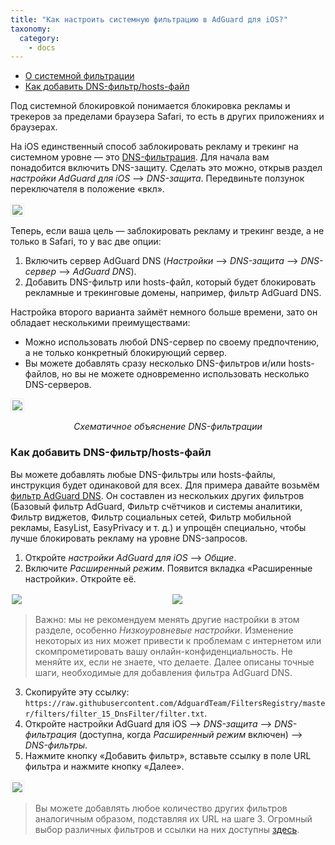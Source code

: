 ```yaml
---
title: "Как настроить системную фильтрацию в AdGuard для iOS?"
taxonomy:
  category:
    - docs
---
```


- [О системной фильтрации](#system-wide)
- [Как добавить DNS-фильтр/hosts-файл](#filters)

<a name="system-wide"></a>
Под системной блокировкой понимается блокировка рекламы и трекеров за пределами браузера Safari, то есть в других приложениях и браузерах.

На iOS единственный способ заблокировать рекламу и трекинг на системном уровне — это [DNS-фильтрация](https://kb.adguard.com/ru/general/dns-filtering). Для начала вам понадобится включить DNS-защиту. Сделать это можно, открыв раздел _настройки AdGuard для iOS_ —> _DNS-защита_. Передвиньте ползунок переключателя в положение «вкл».

<img src="https://cdn.adguard.com/public/Adguard/Blog/ios_dns_protection_ru.PNG" style="border: 1px solid #efefef; max-height: 700px; max-width: 350px; padding: 2px;">

Теперь, если ваша цель — заблокировать рекламу и трекинг везде, а не только в Safari, то у вас две опции:

1. Включить сервер AdGuard DNS (_Настройки_ —> _DNS-защита_ —> _DNS-сервер_ —> _AdGuard DNS_).
2. Добавить DNS-фильтр или hosts-файл, который будет блокировать рекламные и трекинговые домены, например, фильтр AdGuard DNS.

Настройка второго варианта займёт немного больше времени, зато он обладает несколькими преимуществами:

- Можно использовать любой DNS-сервер по своему предпочтению, а не только конкретный блокирующий сервер.
- Вы можете добавлять сразу несколько DNS-фильтров и/или hosts-файлов, но вы не можете одновременно использовать несколько DNS-серверов.

<img src="https://cdn.adguard.com/public/Adguard/kb/DNS_filtering/how_dns_filtering_works_ru.png" style="border: 1px solid #efefef; max-height: 700px; max-width: 650px; padding: 2px;">
<p align="center"><i>Схематичное объяснение DNS-фильтрации</i></p>

<a name="filters"></a>

### Как добавить DNS-фильтр/hosts-файл

Вы можете добавлять любые DNS-фильтры или hosts-файлы, инструкция будет одинаковой для всех. Для примера давайте возьмём [фильтр AdGuard DNS](https://github.com/AdguardTeam/AdguardSDNSFilter). Он составлен из нескольких других фильтров (Базовый фильтр AdGuard, Фильтр счётчиков и системы аналитики, Фильтр виджетов, Фильтр социальных сетей, Фильтр мобильной рекламы, EasyList, EasyPrivacy и т. д.) и упрощён специально, чтобы лучше блокировать рекламу на уровне DNS-запросов.

1. Откройте _настройки AdGuard для iOS_ —> _Общие_.
2. Включите _Расширенный режим_. Появится вкладка «Расширенные настройки». Откройте её.

<div style="display:flex">
     <div style="flex:1;padding-right:5px;">
          <img src="https://cdn.adguard.com/public/Adguard/Release_notes/iOS/v4.0/advanced_mode_ru.jpg" style="border: 0px solid #efefef; max-width: 350px; padding: 2px;">
     </div>
     <div style="flex:1;padding-left:5px;">
          <img src="https://cdn.adguard.com/public/Adguard/Blog/ios_advanced_settings_ru.PNG" style="border: 0px solid #efefef; max-width: 350px; padding: 2px;">
     </div>
</div>

> Важно: мы не рекомендуем менять другие настройки в этом разделе, особенно _Низкоуровневые настройки_. Изменение некоторых из них может привести к проблемам с интернетом или скомпрометировать вашу онлайн-конфиденциальность. Не меняйте их, если не знаете, что делаете. Далее описаны точные шаги, необходимые для добавления фильтра AdGuard DNS.

3. Скопируйте эту ссылку: `https://raw.githubusercontent.com/AdguardTeam/FiltersRegistry/master/filters/filter_15_DnsFilter/filter.txt`.
4. Откройте настройки AdGuard для iOS —> _DNS-защита_ —> _DNS-фильтрация_ (доступна, когда _Расширенный режим_ включен) —> _DNS-фильтры_.
5. Нажмите кнопку «Добавить фильтр», вставьте ссылку в поле URL фильтра и нажмите кнопку «Далее».

<img src="https://cdn.adguard.com/public/Adguard/Blog/ios_adding_a_filter_ru.PNG" style="border: 1px solid #efefef; max-height: 700px; max-width: 350px; padding: 2px;">

> Вы можете добавлять любое количество других фильтров аналогичным образом, подставляя их URL на шаге 3. Огромный выбор различных фильтров и ссылки на них доступны [здесь](https://filterlists.com).
